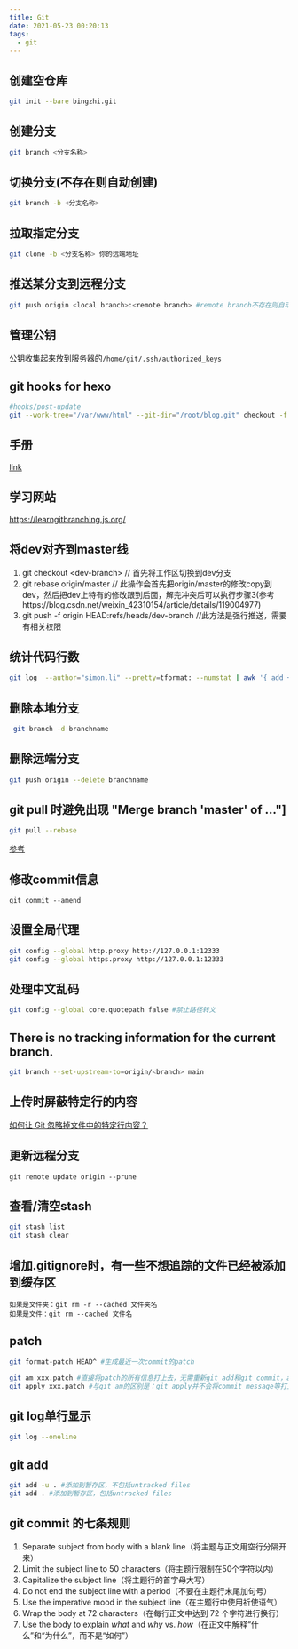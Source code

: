 ```yaml
---
title: Git
date: 2021-05-23 00:20:13
tags:
  - git
---
```


## 创建空仓库
```bash
git init --bare bingzhi.git
```

## 创建分支
```bash
git branch <分支名称>
```

## 切换分支(不存在则自动创建)
```bash
git branch -b <分支名称>
```

## 拉取指定分支
```bash
git clone -b <分支名称> 你的远端地址
```

## 推送某分支到远程分支
```bash
git push origin <local branch>:<remote branch> #remote branch不存在则自动创建
```

## 管理公钥
公钥收集起来放到服务器的`/home/git/.ssh/authorized_keys`

## git hooks for hexo
```bash
#hooks/post-update
git --work-tree="/var/www/html" --git-dir="/root/blog.git" checkout -f
```

## 手册
[link](https://www.liaoxuefeng.com/wiki/896043488029600)
## 学习网站
https://learngitbranching.js.org/
## 将dev对齐到master线
1. git checkout \<dev-branch\> // 首先将工作区切换到dev分支
2. git rebase origin/master // 此操作会首先把origin/master的修改copy到dev，然后把dev上特有的修改跟到后面，解完冲突后可以执行步骤3(参考https://blog.csdn.net/weixin_42310154/article/details/119004977)
3. git push -f origin HEAD:refs/heads/dev-branch //此方法是强行推送，需要有相关权限

## 统计代码行数
```bash
git log  --author="simon.li" --pretty=tformat: --numstat | awk '{ add += $1; subs += $2; loc += $1 - $2 } END { printf "added lines: %s, removed lines: %s, total lines: %s\n", add, subs, loc }'
```

## 删除本地分支
```bash
 git branch -d branchname
``` 

## 删除远端分支
```bash
git push origin --delete branchname
``` 

## git pull 时避免出现 "Merge branch 'master' of ..."]
```bash
git pull --rebase
```
[参考](https://blog.csdn.net/Toy_IHere/article/details/103064044?utm_medium=distribute.pc_relevant_t0.none-task-blog-BlogCommendFromMachineLearnPai2-1.channel_param&depth_1-utm_source=distribute.pc_relevant_t0.none-task-blog-BlogCommendFromMachineLearnPai2-1.channel_param)

## 修改commit信息
```base
git commit --amend
```

## 设置全局代理
```bash
git config --global http.proxy http://127.0.0.1:12333
git config --global https.proxy http://127.0.0.1:12333
```

## 处理中文乱码
```bash
git config --global core.quotepath false #禁止路径转义
```

## There is no tracking information for the current branch.
```bash
git branch --set-upstream-to=origin/<branch> main
```

## 上传时屏蔽特定行的内容
[如何让 Git 忽略掉文件中的特定行内容？](https://www.cnblogs.com/haiku/p/6414067.html)

## 更新远程分支
```
git remote update origin --prune
```

## 查看/清空stash
```bash
git stash list
git stash clear
```

## 增加.gitignore时，有一些不想追踪的文件已经被添加到缓存区
```
如果是文件夹：git rm -r --cached 文件夹名
如果是文件：git rm --cached 文件名
```

## patch
```bash
git format-patch HEAD^ #生成最近一次commit的patch
```

```bash
git am xxx.patch #直接将patch的所有信息打上去，无需重新git add和git commit，author也是patch的author而不是打patch的人。
git apply xxx.patch #与git am的区别是：git apply并不会将commit message等打上去，打完patch后需要重新git add和git commit。
```

## git log单行显示
```bash
git log --oneline
```

## git add
```bash
git add -u . #添加到暂存区，不包括untracked files
git add . #添加到暂存区，包括untracked files
```

## git commit 的七条规则
1. Separate subject from body with a blank line（将主题与正文用空行分隔开来）
2. Limit the subject line to 50 characters（将主题行限制在50个字符以内）
3. Capitalize the subject line（将主题行的首字母大写）
4. Do not end the subject line with a period（不要在主题行末尾加句号）
5. Use the imperative mood in the subject line（在主题行中使用祈使语气）
6. Wrap the body at 72 characters（在每行正文中达到 72 个字符进行换行）
7. Use the body to explain _what_ and _why_ vs. _how_（在正文中解释“什么”和“为什么”，而不是“如何”）